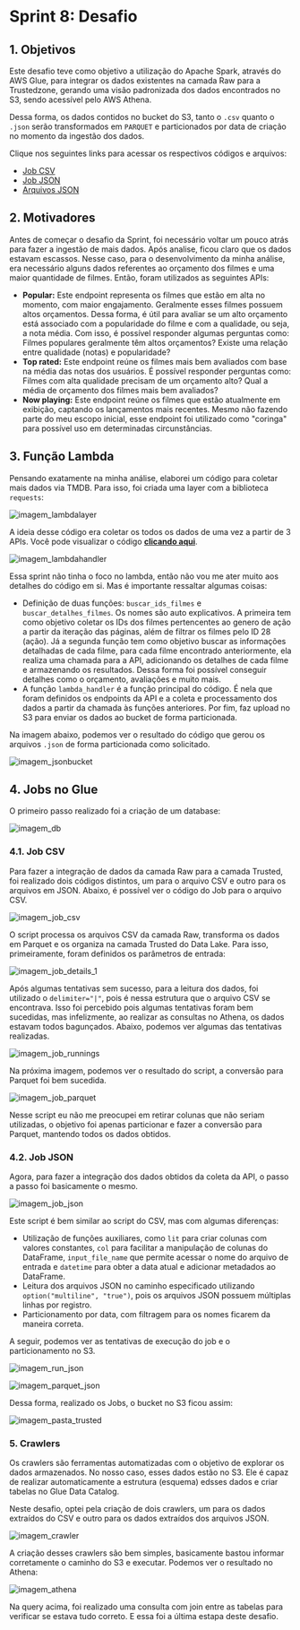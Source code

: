 # **Sprint 8: Desafio**

## **1. Objetivos**

Este desafio teve como objetivo a utilização do Apache Spark, através do AWS Glue, para integrar os dados existentes na camada Raw para a Trustedzone, gerando uma visão padronizada dos dados encontrados no S3, sendo acessível pelo AWS Athena. 

Dessa forma, os dados contidos no bucket do S3, tanto o `.csv` quanto o `.json` serão transformados em `PARQUET` e particionados por data de criação no momento da ingestão dos dados.

Clique nos seguintes links para acessar os respectivos códigos e arquivos:

- [Job CSV](../desafio/entrega_3/job_desafio_csv.py)
- [Job JSON](../desafio/entrega_3/job_desafio_json.py)
- [Arquivos JSON](../desafio/entrega_3/jsons/)


## **2. Motivadores**

Antes de começar o desafio da Sprint, foi necessário voltar um pouco atrás para fazer a ingestão de mais dados. Após analise, ficou claro que os dados estavam escassos. Nesse caso, para o desenvolvimento da minha análise, era necessário alguns dados referentes ao orçamento dos filmes e uma maior quantidade de filmes. Então, foram utilizados as seguintes APIs:

- **Popular:** Este endpoint representa os filmes que estão em alta no momento, com maior engajamento. Geralmente esses filmes possuem altos orçamentos. Dessa forma, é útil para avaliar se um alto orçamento está associado com a popularidade do filme e com a qualidade, ou seja, a nota média. Com isso, é possível responder algumas perguntas como: Filmes populares geralmente têm altos orçamentos? Existe uma relação entre qualidade (notas) e popularidade?
- **Top rated:** Este endpoint reúne os filmes mais bem avaliados com base na média das notas dos usuários. É possível responder perguntas como: Filmes com alta qualidade precisam de um orçamento alto? Qual a média de orçamento dos filmes mais bem avaliados?
- **Now playing:** Este endpoint reúne os filmes que estão atualmente em exibição, captando os lançamentos mais recentes. Mesmo não fazendo parte do meu escopo inicial, esse endpoint foi utilizado como "coringa" para possível uso em determinadas circunstâncias. 

## **3. Função Lambda**

Pensando exatamente na minha análise, elaborei um código para coletar mais dados via TMDB. Para isso, foi criada uma layer com a biblioteca `requests`:

![imagem_lambdalayer](../evidencias/01_lambda_layers.png)

A ideia desse código era coletar os todos os dados de uma vez a partir de 3 APIs. Você pode visualizar o código **[clicando aqui](../desafio/entrega_3/lambda_function.py)**.

![imagem_lambdahandler](../evidencias/02_lambda_function.png)

Essa sprint não tinha o foco no lambda, então não vou me ater muito aos detalhes do código em si. Mas é importante ressaltar algumas coisas:

- Definição de duas funções: `buscar_ids_filmes` e `buscar_detalhes_filmes`. Os nomes são auto explicativos. A primeira tem como objetivo coletar os IDs dos filmes pertencentes ao genero de ação a partir da iteração das páginas, além de filtrar os filmes pelo ID 28 (ação). Já a segunda função tem como objetivo buscar as informações detalhadas de cada filme, para cada filme encontrado anteriormente, ela realiza uma chamada para a API, adicionando os detalhes de cada filme e armazenando os resultados. Dessa forma foi possível conseguir detalhes como o orçamento, avaliações e muito mais. 
- A função `lambda_handler` é a função principal do código. É nela que foram definidos os endpoints da API e a coleta e processamento dos dados a partir da chamada às funções anteriores. Por fim, faz upload no S3 para enviar os dados ao bucket de forma particionada. 

Na imagem abaixo, podemos ver o resultado do código que gerou os arquivos `.json` de forma particionada como solicitado. 

![imagem_jsonbucket](../evidencias/03_jsons_bucket.png)


## **4. Jobs no Glue**

O primeiro passo realizado foi a criação de um database: 

![imagem_db](../evidencias/16_database.png)

### **4.1. Job CSV**

Para fazer a integração de dados da camada Raw para a camada Trusted, foi realizado dois códigos distintos, um para o arquivo CSV e outro para os arquivos em JSON. Abaixo, é possível ver o código do Job para o arquivo CSV.

![imagem_job_csv](../evidencias/04_job_csv.png)

O script processa os arquivos CSV da camada Raw, transforma os dados em Parquet e os organiza na camada Trusted do Data Lake. Para isso, primeiramente, foram definidos os parâmetros de entrada:

![imagem_job_details_1](../evidencias/15_job_details_csv.png)

Após algumas tentativas sem sucesso, para a leitura dos dados, foi utilizado o `delimiter="|"`, pois é nessa estrutura que o arquivo CSV se encontrava. Isso foi percebido pois algumas tentativas foram bem sucedidas, mas infelizmente, ao realizar as consultas no Athena, os dados estavam todos bagunçados. Abaixo, podemos ver algumas das tentativas realizadas.

![imagem_job_runnings](../evidencias/05_job_csv_runs.png)

Na próxima imagem, podemos ver o resultado do script, a conversão para Parquet foi bem sucedida. 

![imagem_job_parquet](../evidencias/06_parquet_csv.png)


Nesse script eu não me preocupei em retirar colunas que não seriam utilizadas, o objetivo foi apenas particionar e fazer a conversão para Parquet, mantendo todos os dados obtidos.

### **4.2. Job JSON**

Agora, para fazer a integração dos dados obtidos da coleta da API, o passo a passo foi basicamente o mesmo.

![imagem_job_json](../evidencias/08_job_json.png)

Este script é bem similar ao script do CSV, mas com algumas diferenças:

-  Utilização de funções auxiliares, como `lit` para criar colunas com valores constantes, `col` para facilitar a manipulação de colunas do DataFrame, `input_file_name` que permite acessar o nome do arquivo de entrada e `datetime` para obter a data atual e adicionar metadados ao DataFrame. 
- Leitura dos arquivos JSON no caminho especificado utilizando `option("multiline", "true")`, pois os arquivos JSON possuem múltiplas linhas por registro.
- Particionamento por data, com filtragem para os nomes ficarem da maneira correta.

A seguir, podemos ver as tentativas de execução do job e o particionamento no S3.

![imagem_run_json](../evidencias/09_job_json_runs.png)

![imagem_parquet_json](../evidencias/10_parquet_json.png)

Dessa forma, realizado os Jobs, o bucket no S3 ficou assim:

![imagem_pasta_trusted](../evidencias/12_pasta_trusted.png)



### **5. Crawlers**

Os crawlers são ferramentas automatizadas com o objetivo de explorar os dados armazenados. No nosso caso, esses dados estão no S3. Ele é capaz de realizar automaticamente a estrutura (esquema) edsses dados e criar tabelas no Glue Data Catalog.

Neste desafio, optei pela criação de dois crawlers, um para os dados extraídos do CSV e outro para os dados extraídos dos arquivos JSON.

![imagem_crawler](../evidencias/13_crawlers.png)

A criação desses crawlers são bem simples, basicamente bastou informar corretamente o caminho do S3 e executar. Podemos ver o resultado no Athena:

![imagem_athena](../evidencias/14_consulta_athena.png)

Na query acima, foi realizado uma consulta com join entre as tabelas para verificar se estava tudo correto. E essa foi a última estapa deste desafio.
